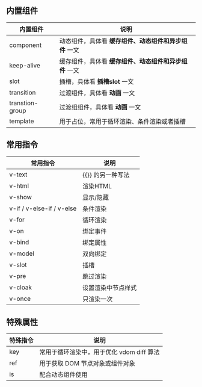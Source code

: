 ## 内置组件

| 内置组件        | 说明                                                   |
| --------------- | ------------------------------------------------------ |
| component       | 动态组件，具体看 **缓存组件、动态组件和异步组件** 一文 |
| keep-alive      | 缓存组件，具体看 **缓存组件、动态组件和异步组件** 一文 |
| slot            | 插槽，具体看 **插槽slot** 一文                         |
| transition      | 过渡组件，具体看 **动画** 一文                         |
| transtion-group | 过渡组组件，具体看 **动画** 一文                       |
| template        | 用于占位，常用于循环渲染、条件渲染或者插槽             |



## 常用指令

| 常用指令                  | 说明               |
| ------------------------- | ------------------ |
| v-text                    | {{}} 的另一种写法  |
| v-html                    | 渲染HTML           |
| v-show                    | 显示/隐藏          |
| v-if / v-else-if / v-else | 条件渲染           |
| v-for                     | 循环渲染           |
| v-on                      | 绑定事件           |
| v-bind                    | 绑定属性           |
| v-model                   | 双向绑定           |
| v-slot                    | 插槽               |
| v-pre                     | 跳过渲染           |
| v-cloak                   | 设置渲染中节点样式 |
| v-once                    | 只渲染一次         |



## 特殊属性

| 特殊指令 | 说明                                      |
| -------- | ----------------------------------------- |
| key      | 常用于循环渲染中，用于优化 vdom diff 算法 |
| ref      | 用于获取 DOM 节点对象或组件对象           |
| is       | 配合动态组件使用                          |

